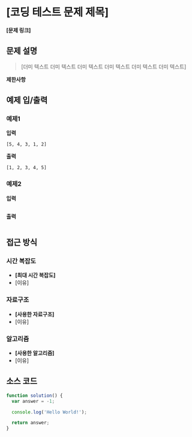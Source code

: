 # [코딩 테스트 문제 제목]

**[문제 링크]**

## 문제 설명

> [더미 텍스트 더미 텍스트 더미 텍스트 더미 텍스트 더미 텍스트 더미 텍스트]

**제한사항**

## 예제 입/출력

### 예제1

**입력**

```
[5, 4, 3, 1, 2]
```

**출력**

```
[1, 2, 3, 4, 5]
```

### 예제2

**입력**

```

```

**출력**

```

```

## 접근 방식

### 시간 복잡도

- **[최대 시간 복잡도]**
- [이유]

### 자료구조

- **[사용한 자료구조]**
- [이유]

### 알고리즘

- **[사용한 알고리즘]**
- [이유]

## 소스 코드

```javascript
function solution() {
  var answer = -1;

  console.log('Hello World!');

  return answer;
}
```

